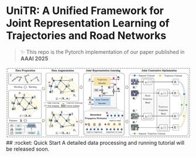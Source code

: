 # UniTR: A Unified Framework for Joint Representation Learning of Trajectories and Road Networks
> :sparkles: This repo is the Pytorch implementation of our paper published in **AAAI 2025**
<img src="./figs/unirt.png">
## :rocket: Quick Start
A detailed data processing and running tutorial will be released soon.
